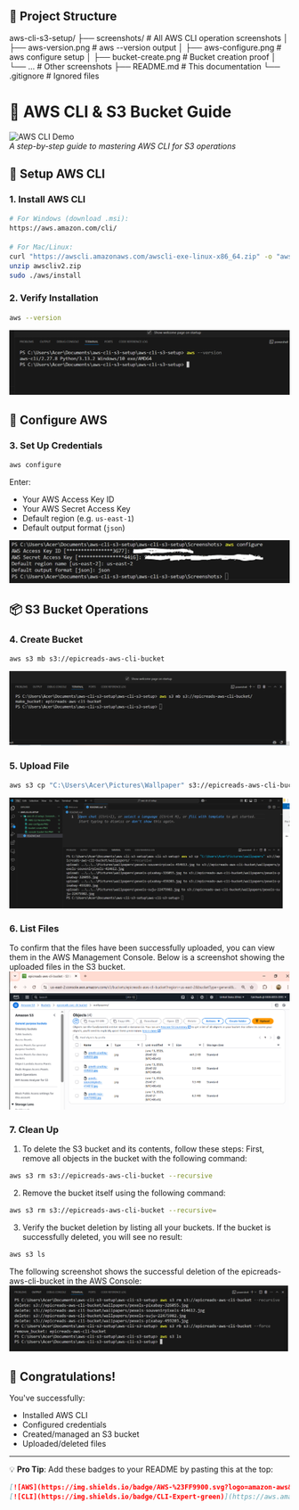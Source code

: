 ## 📁 Project Structure
aws-cli-s3-setup/
├── screenshots/ # All AWS CLI operation screenshots
│ ├── aws-version.png # aws --version output
│ ├── aws-configure.png # aws configure setup
│ ├── bucket-create.png # Bucket creation proof
│ └── ... # Other screenshots
├── README.md # This documentation
└── .gitignore # Ignored files

# 🚀 AWS CLI & S3 Bucket Guide

![AWS CLI Demo](https://img.icons8.com/color/96/000000/amazon-web-services.png)  
*A step-by-step guide to mastering AWS CLI for S3 operations*

## 🔧 Setup AWS CLI

### 1. Install AWS CLI
```bash
# For Windows (download .msi):
https://aws.amazon.com/cli/

# For Mac/Linux:
curl "https://awscli.amazonaws.com/awscli-exe-linux-x86_64.zip" -o "awscliv2.zip"
unzip awscliv2.zip
sudo ./aws/install
```

### 2. Verify Installation
```bash
aws --version
```
![Version Check](https://github.com/Sabin-Rana/aws-cli-s3-setup/blob/main/Screenshots/AWS%20CLI%20Version.PNG)

## 🔐 Configure AWS

### 3. Set Up Credentials
```bash
aws configure
```
Enter:
- Your AWS Access Key ID
- Your AWS Secret Access Key
- Default region (e.g. `us-east-1`)
- Default output format (`json`)

![AWS Configuration](https://github.com/Sabin-Rana/aws-cli-s3-setup/blob/main/Screenshots/aws-configure.PNG)

## 📦 S3 Bucket Operations

### 4. Create Bucket
```bash
aws s3 mb s3://epicreads-aws-cli-bucket
```
![Bucket Created](https://github.com/Sabin-Rana/aws-cli-s3-setup/blob/main/Screenshots/bucket-create.PNG)

### 5. Upload File
```bash
aws s3 cp "C:\Users\Acer\Pictures\Wallpaper" s3://epicreads-aws-cli-bucket/wallpapers/ --recursive
```
![File Uploaded](https://github.com/Sabin-Rana/aws-cli-s3-setup/blob/main/Screenshots/file-upload.PNG)

### 6. List Files
To confirm that the files have been successfully uploaded, you can view them in the AWS Management Console. Below is a screenshot showing the uploaded files in the S3 bucket.
![File Listing](https://github.com/Sabin-Rana/aws-cli-s3-setup/blob/main/Screenshots/list-files.png)

### 7. Clean Up
1. To delete the S3 bucket and its contents, follow these steps:
First, remove all objects in the bucket with the following command:
```bash
aws s3 rm s3://epicreads-aws-cli-bucket --recursive
```
2. Remove the bucket itself using the following command:
```bash
aws s3 rm s3://epicreads-aws-cli-bucket --recursive=
```
3. Verify the bucket deletion by listing all your buckets. If the bucket is successfully deleted, you will see no result:
```bash
aws s3 ls

```
The following screenshot shows the successful deletion of the epicreads-aws-cli-bucket in the AWS Console:
![Bucket Deleted](https://github.com/Sabin-Rana/aws-cli-s3-setup/blob/main/Screenshots/bucket-delete.PNG)

## 🎉 Congratulations!
You've successfully:
- Installed AWS CLI
- Configured credentials
- Created/managed an S3 bucket
- Uploaded/deleted files

---

💡 **Pro Tip**: Add these badges to your README by pasting this at the top:
```markdown
[![AWS](https://img.shields.io/badge/AWS-%23FF9900.svg?logo=amazon-aws&logoColor=white)](https://aws.amazon.com)
[![CLI](https://img.shields.io/badge/CLI-Expert-green)](https://aws.amazon.com/cli/)
```